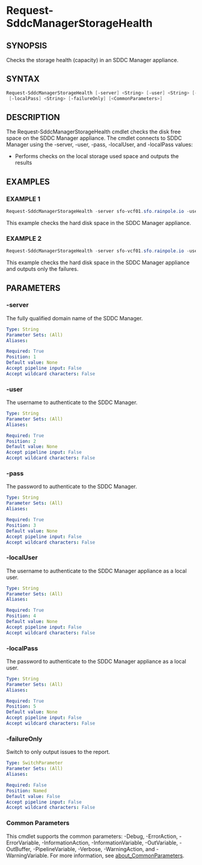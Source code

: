 # Request-SddcManagerStorageHealth

## SYNOPSIS

Checks the storage health (capacity) in an SDDC Manager appliance.

## SYNTAX

```powershell
Request-SddcManagerStorageHealth [-server] <String> [-user] <String> [-pass] <String> [-localUser] <String>
 [-localPass] <String> [-failureOnly] [<CommonParameters>]
```

## DESCRIPTION

The Request-SddcManagerStorageHealth cmdlet checks the disk free space on the SDDC Manager appliance.
The cmdlet connects to SDDC Manager using the -server, -user, -pass, -localUser, and -localPass values:

- Performs checks on the local storage used space and outputs the results

## EXAMPLES

### EXAMPLE 1

```powershell
Request-SddcManagerStorageHealth -server sfo-vcf01.sfo.rainpole.io -user admin@local -pass VMw@re1!VMw@re1! -localUser vcf -localPass VMw@re1!
```

This example checks the hard disk space in the SDDC Manager appliance.

### EXAMPLE 2

```powershell
Request-SddcManagerStorageHealth -server sfo-vcf01.sfo.rainpole.io -user admin@local -pass VMw@re1!VMw@re1! -localUser vcf -localPass VMw@re1! -failureOnly
```

This example checks the hard disk space in the SDDC Manager appliance and outputs only the failures.

## PARAMETERS

### -server

The fully qualified domain name of the SDDC Manager.

```yaml
Type: String
Parameter Sets: (All)
Aliases:

Required: True
Position: 1
Default value: None
Accept pipeline input: False
Accept wildcard characters: False
```

### -user

The username to authenticate to the SDDC Manager.

```yaml
Type: String
Parameter Sets: (All)
Aliases:

Required: True
Position: 2
Default value: None
Accept pipeline input: False
Accept wildcard characters: False
```

### -pass

The password to authenticate to the SDDC Manager.

```yaml
Type: String
Parameter Sets: (All)
Aliases:

Required: True
Position: 3
Default value: None
Accept pipeline input: False
Accept wildcard characters: False
```

### -localUser

The username to authenticate to the SDDC Manager appliance as a local user.

```yaml
Type: String
Parameter Sets: (All)
Aliases:

Required: True
Position: 4
Default value: None
Accept pipeline input: False
Accept wildcard characters: False
```

### -localPass

The password to authenticate to the SDDC Manager appliance as a local user.

```yaml
Type: String
Parameter Sets: (All)
Aliases:

Required: True
Position: 5
Default value: None
Accept pipeline input: False
Accept wildcard characters: False
```

### -failureOnly

Switch to only output issues to the report.

```yaml
Type: SwitchParameter
Parameter Sets: (All)
Aliases:

Required: False
Position: Named
Default value: False
Accept pipeline input: False
Accept wildcard characters: False
```

### Common Parameters

This cmdlet supports the common parameters: -Debug, -ErrorAction, -ErrorVariable, -InformationAction, -InformationVariable, -OutVariable, -OutBuffer, -PipelineVariable, -Verbose, -WarningAction, and -WarningVariable. For more information, see [about_CommonParameters](http://go.microsoft.com/fwlink/?LinkID=113216).
